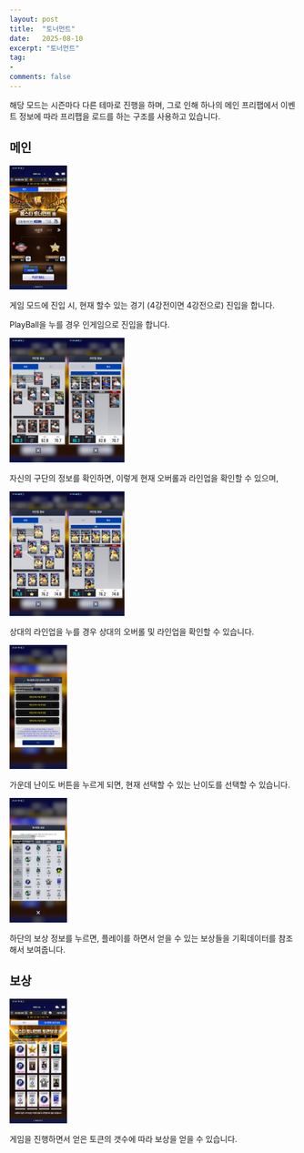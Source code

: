 ```yaml
---
layout: post
title:  "토너먼트"
date:   2025-08-10
excerpt: "토너먼트"
tag:
-
comments: false
---
```


해당 모드는 시즌마다 다른 테마로 진행을 하며, 그로 인해 하나의 메인 프리팹에서 이벤트 정보에 따라 프리팹을 로드를 하는 구조를 사용하고 있습니다.

## 메인

<img src = "../assets/img/project/fortpolio/Tournament/main.jpg" width="20%">

게임 모드에 진입 시, 현재 할수 있는 경기 (4강전이면 4강전으로) 진입을 합니다.

PlayBall을 누를 경우 인게임으로 진입을 합니다.

<img src = "../assets/img/project/fortpolio/Tournament/my_batter.jpg" width="20%"><img src = "../assets/img/project/fortpolio/Tournament/my_pitcher.jpg" width="20%">

자신의 구단의 정보를 확인하면, 이렇게 현재 오버롤과 라인업을 확인할 수 있으며,

<img src = "../assets/img/project/fortpolio/Tournament/oppo_batter.jpg" width="20%"><img src = "../assets/img/project/fortpolio/Tournament/oppo_pitcher.jpg" width="20%">

상대의 라인업을 누를 경우 상대의 오버롤 및 라인업을 확인할 수 있습니다.

<img src = "../assets/img/project/fortpolio/Tournament/select_level.jpg" width="20%">

가운데 난이도 버튼을 누르게 되면, 현재 선택할 수 있는 난이도를 선택할 수 있습니다.

<img src = "../assets/img/project/fortpolio/Tournament/play_reward.jpg" width="20%">

하단의 보상 정보를 누르면, 플레이를 하면서 얻을 수 있는 보상들을 기획데이터를 참조해서 보여줍니다.

## 보상

<img src = "../assets/img/project/fortpolio/Tournament/game_reward.jpg" width="20%">

게임을 진행하면서 얻은 토큰의 갯수에 따라 보상을 얻을 수 있습니다.